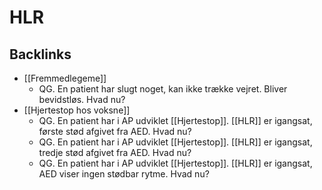# HLR

## Backlinks
* [[Fremmedlegeme]]
	* QG. En patient har slugt noget, kan ikke trække vejret. Bliver bevidstløs. Hvad nu?
* [[Hjertestop hos voksne]]
	* QG. En patient har i AP udviklet [[Hjertestop]]. [[HLR]] er igangsat, første stød afgivet fra AED. Hvad nu?
	* QG. En patient har i AP udviklet [[Hjertestop]]. [[HLR]] er igangsat, tredje stød afgivet fra AED. Hvad nu?
	* QG. En patient har i AP udviklet [[Hjertestop]]. [[HLR]] er igangsat, AED viser ingen stødbar rytme. Hvad nu?

<!-- {BearID:5BEED8E4-B165-418D-AD70-5EF095F0AB12-30450-00003AB249B7A594} -->

